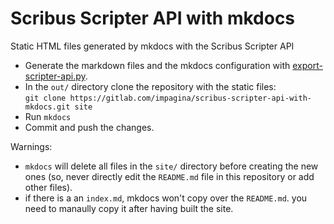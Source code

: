 # Scribus Scripter API with mkdocs

Static HTML files generated by mkdocs with the Scribus Scripter API 

- Generate the markdown files and the mkdocs configuration with [export-scripter-api.py](https://github.com/aoloe/scribus-script-repository/blob/master/export-scripter-api/export-scripter-api.py).
- In the `out/` directory clone the repository with the static files:  
  `git clone https://gitlab.com/impagina/scribus-scripter-api-with-mkdocs.git site`
- Run `mkdocs`
- Commit and push the changes.

Warnings:

- `mkdocs` will delete all files in the `site/` directory before creating the new ones (so, never directly edit the `README.md` file in this repository or add other files).
- if there is a an `index.md`, mkdocs won't copy over the `README.md`. you need to manaully copy it after having built the site.
